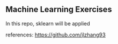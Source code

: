## Machine Learning Exercises
 

In this repo, sklearn will be applied

references:
https://github.com/jlzhang93